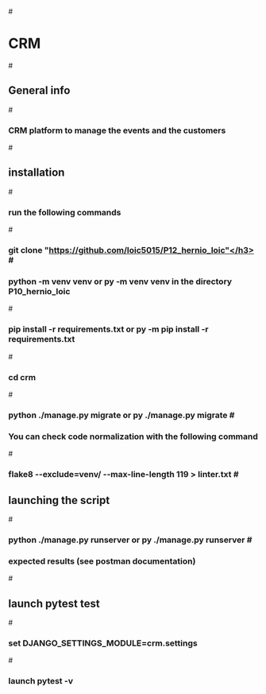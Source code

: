 #<h1>CRM</h1>

#<h2> General info </h2>
#<h3>CRM platform to manage the events and the customers</h3>
#<h2>installation</h2>
#<h3>run the following commands</h3>
#<h3>git clone "https://github.com/loic5015/P12_hernio_loic"</h3>
#<h3>python -m venv venv or py -m venv venv in the directory P10_hernio_loic</h3>
#<h3>pip install -r requirements.txt or py -m pip install -r requirements.txt</h3>
#<h3>cd crm</h3>
#<h3>python ./manage.py migrate or py ./manage.py migrate
#<h3>You can check code normalization with the following command</h3>
#<h3>flake8 --exclude=venv/ --max-line-length 119 > linter.txt
#<h2>launching the script</h2>
#<h3>python ./manage.py runserver or py ./manage.py runserver
#<h3>expected results (see postman documentation)</h3>
#<h2>launch pytest test</h2>
#<h3>set DJANGO_SETTINGS_MODULE=crm.settings</h3>
#<h3>launch pytest -v</h3>





